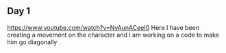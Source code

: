 Day 1
------
https://www.youtube.com/watch?v=NvAunACeeI0
Here I have been creating a movement on the character and I am working on a code to make him go diagonally
